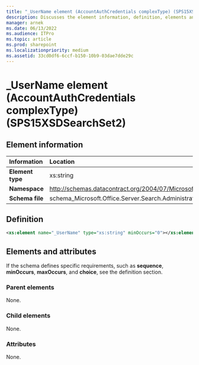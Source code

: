 ```yaml
---
title: "_UserName element (AccountAuthCredentials complexType) (SPS15XSDSearchSet2)"
description: Discusses the element information, definition, elements and attributes for _UserName element (AccountAuthCredentials complexType) (SPS15XSDSearchSet2).
manager: arnek
ms.date: 06/13/2022
ms.audience: ITPro
ms.topic: article
ms.prod: sharepoint
ms.localizationpriority: medium
ms.assetid: 33cd0df6-6ccf-b150-10b9-03dae7dde29c
---
```


# _UserName element (AccountAuthCredentials complexType) (SPS15XSDSearchSet2)

## Element information

|Information|Location|
|:-----|:-----|
|**Element type**  </br>  |xs:string   </br>  |
|**Namespace**  </br>  |http://schemas.datacontract.org/2004/07/Microsoft.Office.Server.Search.Administration   </br>  |
|**Schema file**  </br>  |schema_Microsoft.Office.Server.Search.Administration.xsd   </br>  |
   
## Definition

```XML
<xs:element name="_UserName" type="xs:string" minOccurs="0"></xs:element>

```

## Elements and attributes

If the schema defines specific requirements, such as **sequence**, **minOccurs**, **maxOccurs**, and **choice**, see the definition section. 
  
### Parent elements

None.
  
### Child elements

None.
  
### Attributes

None.
  
